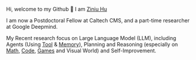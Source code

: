Hi, welcome to my Github 👋
I am [Ziniu Hu](https://acbull.github.io/)

I am now a Postdoctoral Fellow at Caltech CMS, and a part-time researcher at Google Deepmind.

My Recent research focus on Large Language Model (LLM), including Agents (Using <a href="https://arxiv.org/abs/2306.08129">Tool</a> & <a href="https://github.com/google-research/scenic/tree/main/scenic/projects/knowledge_visual_language">Memory</a>), Planning and Reasoning (especially on <a href="https://arxiv.org/pdf/2307.10635.pdf">Math</a>, <a href="https://openreview.net/pdf?id=HvcLKgtbco">Code</a>, <a href="https://arxiv.org/pdf/2310.05036.pdf">Games</a> and Visual World) and Self-Improvement.
